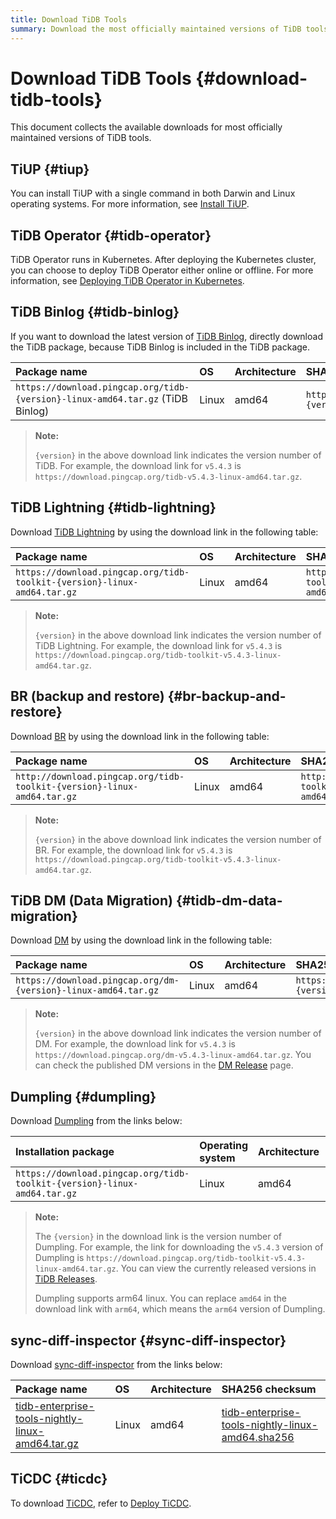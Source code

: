 ```yaml
---
title: Download TiDB Tools
summary: Download the most officially maintained versions of TiDB tools.
---
```


# Download TiDB Tools {#download-tidb-tools}

This document collects the available downloads for most officially maintained versions of TiDB tools.

## TiUP {#tiup}

You can install TiUP with a single command in both Darwin and Linux operating systems. For more information, see [Install TiUP](/tiup/tiup-overview.md#install-tiup).

## TiDB Operator {#tidb-operator}

TiDB Operator runs in Kubernetes. After deploying the Kubernetes cluster, you can choose to deploy TiDB Operator either online or offline. For more information, see [Deploying TiDB Operator in Kubernetes](https://docs.pingcap.com/tidb-in-kubernetes/stable/deploy-tidb-operator/).

## TiDB Binlog {#tidb-binlog}

If you want to download the latest version of [TiDB Binlog](/tidb-binlog/tidb-binlog-overview.md), directly download the TiDB package, because TiDB Binlog is included in the TiDB package.

| Package name                                                                   | OS    | Architecture | SHA256 checksum                                                  |
| :----------------------------------------------------------------------------- | :---- | :----------- | :--------------------------------------------------------------- |
| `https://download.pingcap.org/tidb-{version}-linux-amd64.tar.gz` (TiDB Binlog) | Linux | amd64        | `https://download.pingcap.org/tidb-{version}-linux-amd64.sha256` |

> **Note:**
>
> `{version}` in the above download link indicates the version number of TiDB. For example, the download link for `v5.4.3` is `https://download.pingcap.org/tidb-v5.4.3-linux-amd64.tar.gz`.

## TiDB Lightning {#tidb-lightning}

Download [TiDB Lightning](/tidb-lightning/tidb-lightning-overview.md) by using the download link in the following table:

| Package name                                                             | OS    | Architecture | SHA256 checksum                                                          |
| :----------------------------------------------------------------------- | :---- | :----------- | :----------------------------------------------------------------------- |
| `https://download.pingcap.org/tidb-toolkit-{version}-linux-amd64.tar.gz` | Linux | amd64        | `https://download.pingcap.org/tidb-toolkit-{version}-linux-amd64.sha256` |

> **Note:**
>
> `{version}` in the above download link indicates the version number of TiDB Lightning. For example, the download link for `v5.4.3` is `https://download.pingcap.org/tidb-toolkit-v5.4.3-linux-amd64.tar.gz`.

## BR (backup and restore) {#br-backup-and-restore}

Download [BR](/br/backup-and-restore-tool.md) by using the download link in the following table:

| Package name                                                            | OS    | Architecture | SHA256 checksum                                                         |
| :---------------------------------------------------------------------- | :---- | :----------- | :---------------------------------------------------------------------- |
| `http://download.pingcap.org/tidb-toolkit-{version}-linux-amd64.tar.gz` | Linux | amd64        | `http://download.pingcap.org/tidb-toolkit-{version}-linux-amd64.sha256` |

> **Note:**
>
> `{version}` in the above download link indicates the version number of BR. For example, the download link for `v5.4.3` is `https://download.pingcap.org/tidb-toolkit-v5.4.3-linux-amd64.tar.gz`.

## TiDB DM (Data Migration) {#tidb-dm-data-migration}

Download [DM](/dm/dm-overview.md) by using the download link in the following table:

| Package name                                                   | OS    | Architecture | SHA256 checksum                                                |
| :------------------------------------------------------------- | :---- | :----------- | :------------------------------------------------------------- |
| `https://download.pingcap.org/dm-{version}-linux-amd64.tar.gz` | Linux | amd64        | `https://download.pingcap.org/dm-{version}-linux-amd64.sha256` |

> **Note:**
>
> `{version}` in the above download link indicates the version number of DM. For example, the download link for `v5.4.3` is `https://download.pingcap.org/dm-v5.4.3-linux-amd64.tar.gz`. You can check the published DM versions in the [DM Release](https://github.com/pingcap/dm/releases) page.

## Dumpling {#dumpling}

Download [Dumpling](/dumpling-overview.md) from the links below:

| Installation package                                                     | Operating system | Architecture | SHA256 checksum                                                          |
| :----------------------------------------------------------------------- | :--------------- | :----------- | :----------------------------------------------------------------------- |
| `https://download.pingcap.org/tidb-toolkit-{version}-linux-amd64.tar.gz` | Linux            | amd64        | `https://download.pingcap.org/tidb-toolkit-{version}-linux-amd64.sha256` |

> **Note:**
>
> The `{version}` in the download link is the version number of Dumpling. For example, the link for downloading the `v5.4.3` version of Dumpling is `https://download.pingcap.org/tidb-toolkit-v5.4.3-linux-amd64.tar.gz`. You can view the currently released versions in [TiDB Releases](https://github.com/pingcap/tidb/releases).
>
> Dumpling supports arm64 linux. You can replace `amd64` in the download link with `arm64`, which means the `arm64` version of Dumpling.

## sync-diff-inspector {#sync-diff-inspector}

Download [sync-diff-inspector](/sync-diff-inspector/sync-diff-inspector-overview.md) from the links below:

| Package name                                                                                                                      | OS    | Architecture | SHA256 checksum                                                                                                                   |
| :-------------------------------------------------------------------------------------------------------------------------------- | :---- | :----------- | :-------------------------------------------------------------------------------------------------------------------------------- |
| [tidb-enterprise-tools-nightly-linux-amd64.tar.gz](https://download.pingcap.org/tidb-enterprise-tools-nightly-linux-amd64.tar.gz) | Linux | amd64        | [tidb-enterprise-tools-nightly-linux-amd64.sha256](https://download.pingcap.org/tidb-enterprise-tools-nightly-linux-amd64.sha256) |

## TiCDC {#ticdc}

To download [TiCDC](/ticdc/ticdc-overview.md), refer to [Deploy TiCDC](/ticdc/deploy-ticdc.md).
